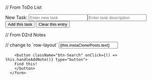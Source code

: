 // From ToDo List

<form>
  <label>New Task: <input type="text" name="newTask" placeholder="Enter new task"/><input type="text" name="newTaskContent" placeholder="Enter task description"/></label>
  <input type="submit" value="Add this task" />
  <button onClick={this.handleButtonClick}>Clear this entry</button>
</form>

// From D2rd Notes
<form className="column-Layout"> // change to `row-layout`
        <input
        className="Input"
        value={this.instaClonePosts.text}
        name="search"
        type="text"
        placeholder="Search"
        onChange={this.handleInputChange}
        />
        
        <button className="btn-Search" onClick={() => this.handleAddNote()} type="button">
        Find this!
        </button>
      </form>
